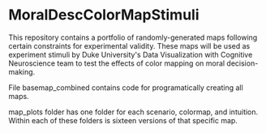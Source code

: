 # MoralDescColorMapStimuli

This repository contains a portfolio of randomly-generated maps following certain constraints for experimental validity. These maps will be used as experiment stimuli by Duke University's Data Visualization with Cognitive Neuroscience team to test the effects of color mapping on moral decision-making.

File basemap_combined contains code for programatically creating all maps. 

map_plots folder has one folder for each scenario, colormap, and intuition. 
Within each of these folders is sixteen versions of that specific map.
